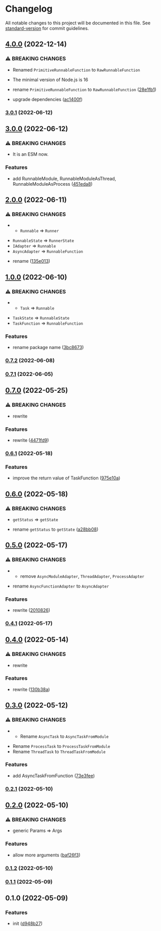 # Changelog

All notable changes to this project will be documented in this file. See [standard-version](https://github.com/conventional-changelog/standard-version) for commit guidelines.

## [4.0.0](https://github.com/BlackGlory/extra-runnable/compare/v3.0.1...v4.0.0) (2022-12-14)


### ⚠ BREAKING CHANGES

* Renamed `PrimitiveRunnableFunction` to `RawRunnableFunction`
* The minimal version of Node.js is 16

* rename `PrimitiveRunnableFunction` to `RawRunnableFunction` ([28e1fb1](https://github.com/BlackGlory/extra-runnable/commit/28e1fb1c6c030f07ff7fa42b88fc4b99d1dc6254))
* upgrade dependencies ([ac1400f](https://github.com/BlackGlory/extra-runnable/commit/ac1400f042a71680e72f5882ad5a2d9fd8c47fc8))

### [3.0.1](https://github.com/BlackGlory/extra-runnable/compare/v3.0.0...v3.0.1) (2022-06-12)

## [3.0.0](https://github.com/BlackGlory/extra-runnable/compare/v2.0.0...v3.0.0) (2022-06-12)


### ⚠ BREAKING CHANGES

* It is an ESM now.

### Features

* add RunnableModule, RunnableModuleAsThread, RunnableModuleAsProcess ([451eda8](https://github.com/BlackGlory/extra-runnable/commit/451eda8b939d11d12bb3185cfddbbd21ca8e53f0))

## [2.0.0](https://github.com/BlackGlory/extra-runnable/compare/v1.0.0...v2.0.0) (2022-06-11)


### ⚠ BREAKING CHANGES

* - `Runnable` => `Runner`
- `RunnableState` => `RunnerState`
- `IAdapter` => `Runnable`
- `AsyncAdapter` => `RunnableFunction`

* rename ([135e013](https://github.com/BlackGlory/extra-runnable/commit/135e013ca9bccf289bf490357525cfeb82554969))

## [1.0.0](https://github.com/BlackGlory/extra-runnable/compare/v0.7.2...v1.0.0) (2022-06-10)


### ⚠ BREAKING CHANGES

* - `Task` => `Runnable`
- `TaskState` => `RunnableState`
- `TaskFunction` => `RunnableFunction`

### Features

* rename package name ([3bc8673](https://github.com/BlackGlory/extra-runnable/commit/3bc86730122b5017c88ed4243ccbf1efdab0d143))

### [0.7.2](https://github.com/BlackGlory/boso/compare/v0.7.1...v0.7.2) (2022-06-08)

### [0.7.1](https://github.com/BlackGlory/boso/compare/v0.7.0...v0.7.1) (2022-06-05)

## [0.7.0](https://github.com/BlackGlory/boso/compare/v0.6.1...v0.7.0) (2022-05-25)


### ⚠ BREAKING CHANGES

* rewrite

### Features

* rewrite ([4471fd9](https://github.com/BlackGlory/boso/commit/4471fd9480b6a5db11082f59a9a8614a2df1d96b))

### [0.6.1](https://github.com/BlackGlory/boso/compare/v0.6.0...v0.6.1) (2022-05-18)


### Features

* improve the return value of TaskFunction ([975e10a](https://github.com/BlackGlory/boso/commit/975e10a06d12b5169c737aa7f7146a660a6b8e34))

## [0.6.0](https://github.com/BlackGlory/boso/compare/v0.5.0...v0.6.0) (2022-05-18)


### ⚠ BREAKING CHANGES

* `getStatus` => `getState`

* rename `getStatus` to `getState` ([a28bb08](https://github.com/BlackGlory/boso/commit/a28bb088f6f50c9f1d4b79d3dc90ddd774786de0))

## [0.5.0](https://github.com/BlackGlory/boso/compare/v0.4.1...v0.5.0) (2022-05-17)


### ⚠ BREAKING CHANGES

* - remove `AsyncModuleAdapter`, `ThreadAdapter`, `ProcessAdapter`
- rename `AsyncFunctionAdapter` to `AsyncAdapter`

### Features

* rewrite ([2010826](https://github.com/BlackGlory/boso/commit/20108262716b7139404db3666807ccce5eff67a3))

### [0.4.1](https://github.com/BlackGlory/boso/compare/v0.4.0...v0.4.1) (2022-05-17)

## [0.4.0](https://github.com/BlackGlory/boso/compare/v0.3.0...v0.4.0) (2022-05-14)


### ⚠ BREAKING CHANGES

* rewrite

### Features

* rewrite ([130b38a](https://github.com/BlackGlory/boso/commit/130b38a831394248e4be2787784363e4e67691e9))

## [0.3.0](https://github.com/BlackGlory/boso/compare/v0.2.1...v0.3.0) (2022-05-12)


### ⚠ BREAKING CHANGES

* - Rename `AsyncTask` to `AsyncTaskFromModule`
- Rename `ProcessTask` to `ProcessTaskFromModule`
- Rename `ThreadTask` to `ThreadTaskFromModule`

### Features

* add AsyncTaskFromFunction ([73e3fee](https://github.com/BlackGlory/boso/commit/73e3feecd6c6674a9060de79e2b6a6678f0ad1d7))

### [0.2.1](https://github.com/BlackGlory/boso/compare/v0.2.0...v0.2.1) (2022-05-10)

## [0.2.0](https://github.com/BlackGlory/boso/compare/v0.1.2...v0.2.0) (2022-05-10)


### ⚠ BREAKING CHANGES

* generic Params => Args

### Features

* allow more arguments ([baf26f3](https://github.com/BlackGlory/boso/commit/baf26f3c015a142879d53b437437a31d5d241746))

### [0.1.2](https://github.com/BlackGlory/boso/compare/v0.1.1...v0.1.2) (2022-05-10)

### [0.1.1](https://github.com/BlackGlory/boso/compare/v0.1.0...v0.1.1) (2022-05-09)

## 0.1.0 (2022-05-09)


### Features

* init ([d948b27](https://github.com/BlackGlory/boso/commit/d948b27f159929de037d02faa3b84708d0e6a818))
